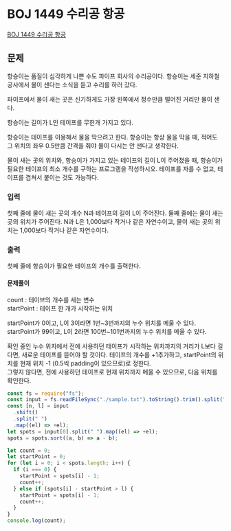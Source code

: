 # BOJ 1449 수리공 항공

[BOJ 1449 수리공 항공](https://www.acmicpc.net/problem/1449)

## 문제

항승이는 품질이 심각하게 나쁜 수도 파이프 회사의 수리공이다. 항승이는 세준 지하철 공사에서 물이 샌다는 소식을 듣고 수리를 하러 갔다.

파이프에서 물이 새는 곳은 신기하게도 가장 왼쪽에서 정수만큼 떨어진 거리만 물이 샌다.

항승이는 길이가 L인 테이프를 무한개 가지고 있다.

항승이는 테이프를 이용해서 물을 막으려고 한다. 항승이는 항상 물을 막을 때, 적어도 그 위치의 좌우 0.5만큼 간격을 줘야 물이 다시는 안 샌다고 생각한다.

물이 새는 곳의 위치와, 항승이가 가지고 있는 테이프의 길이 L이 주어졌을 때, 항승이가 필요한 테이프의 최소 개수를 구하는 프로그램을 작성하시오. 테이프를 자를 수 없고, 테이프를 겹쳐서 붙이는 것도 가능하다.

### 입력

첫째 줄에 물이 새는 곳의 개수 N과 테이프의 길이 L이 주어진다. 둘째 줄에는 물이 새는 곳의 위치가 주어진다. N과 L은 1,000보다 작거나 같은 자연수이고, 물이 새는 곳의 위치는 1,000보다 작거나 같은 자연수이다.

### 출력

첫째 줄에 항승이가 필요한 테이프의 개수를 출력한다.

#### 문제풀이

count : 테이브의 개수를 세는 변수  
startPoint : 테이프 한 개가 시작하는 위치

startPoint가 0이고, L이 3이라면 1번~3번까지의 누수 위치를 메울 수 있다.
startPoint가 99이고, L이 2라면 100번~101번까지의 누수 위치를 메울 수 있다.

확인 중인 누수 위치에서 전에 사용하던 테이프가 시작하는 위치까지의 거리가 L보다 길다면, 새로운 테이프를 뜯어야 할 것이다. 테이프의 개수를 +1추가하고, startPoint의 위치를 현재 위치 -1 (0.5씩 padding이 있으므로)로 정한다.  
그렇지 않다면, 전에 사용하던 테이프로 현재 위치까지 메울 수 있으므로, 다음 위치를 확인한다.

```js
const fs = require("fs");
const input = fs.readFileSync("./sample.txt").toString().trim().split("\n");
const [n, l] = input
  .shift()
  .split(" ")
  .map((el) => +el);
let spots = input[0].split(" ").map((el) => +el);
spots = spots.sort((a, b) => a - b);

let count = 0;
let startPoint = 0;
for (let i = 0; i < spots.length; i++) {
  if (i === 0) {
    startPoint = spots[i] - 1;
    count++;
  } else if (spots[i] - startPoint > l) {
    startPoint = spots[i] - 1;
    count++;
  }
}
console.log(count);
```
